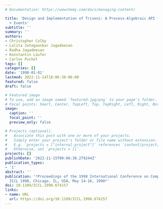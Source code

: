 ```yaml
---
# Documentation: https://wowchemy.com/docs/managing-content/

title: 'Design and Implementation of Triveni: A Process-Algebraic API for Threads
  + Events'
subtitle: ''
summary: ''
authors:
- Christopher Colby
- Lalita Jategaonkar Jagadeesan
- Radha Jagadeesan
- Konstantin Läufer
- Carlos Puchol
tags: []
categories: []
date: '1998-01-01'
lastmod: 2022-11-14T18:06:38-06:00
featured: false
draft: false

# Featured image
# To use, add an image named `featured.jpg/png` to your page's folder.
# Focal points: Smart, Center, TopLeft, Top, TopRight, Left, Right, BottomLeft, Bottom, BottomRight.
image:
  caption: ''
  focal_point: ''
  preview_only: false

# Projects (optional).
#   Associate this post with one or more of your projects.
#   Simply enter your project's folder or file name without extension.
#   E.g. `projects = ["internal-project"]` references `content/project/deep-learning/index.md`.
#   Otherwise, set `projects = []`.
projects: []
publishDate: '2022-11-15T00:06:38.279244Z'
publication_types:
- '1'
abstract: ''
publication: '*Proceedings of the 1998 International Conference on Computer Languages,
  ICCL 1998, Chicago, IL, USA, May 14-16, 1998*'
doi: 10.1109/ICCL.1998.674157
links:
- name: URL
  url: https://doi.org/10.1109/ICCL.1998.674157
---
```

